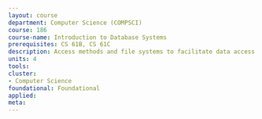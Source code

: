```yaml
---
layout: course 
department: Computer Science (COMPSCI)
course: 186
course-name: Introduction to Database Systems
prerequisites: CS 61B, CS 61C
description: Access methods and file systems to facilitate data access. Hierarchical, network, relational, and object-oriented data models. Query languages for models. Embedding query languages in programming languages. Database services including protection, integrity control, and alternative views of data. High-level interfaces including application generators, browsers, and report writers. Introduction to transaction processing. Database system implementation to be done as term project.
units: 4
tools: 
cluster:
- Computer Science
foundational: Foundational
applied: 
meta: 
---
```

